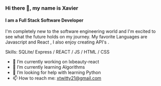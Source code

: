 ### Hi there 👋, my name is Xavier
#### I am a Full Stack Software Developer 
I'm completely new to the software engineering world and I'm excited to see what the future holds on my journey. My favorite Languages are Javascript and React , I also enjoy creating API's .

Skills: SQLite/ Express / REACT / JS / HTML / CSS

- 🔭 I’m currently working on lxbeauty-react 
- 🌱 I’m currently learning Algorithms  
- 🤔 I’m looking for help with learning Python  
- 📫 How to reach me: xtwitty21@gmail.com 
<!--
**XavierTwitty/XavierTwitty** is a ✨ _special_ ✨ repository because its `README.md` (this file) appears on your GitHub profile.

Here are some ideas to get you started:

- 🔭 I’m currently working on ...
- 🌱 I’m currently learning ...
- 👯 I’m looking to collaborate on ...
- 🤔 I’m looking for help with ...
- 💬 Ask me about ...
- 📫 How to reach me: ...
- 😄 Pronouns: ...
- ⚡ Fun fact: ...
-->
